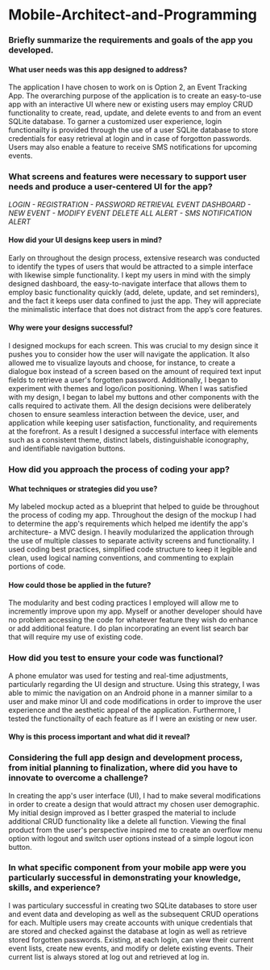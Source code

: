 # Mobile-Architect-and-Programming
### Briefly summarize the requirements and goals of the app you developed. 
#### What user needs was this app designed to address?
The application I have chosen to work on is Option 2, an Event Tracking App. The overarching purpose of the application is to create an easy-to-use app with an interactive UI where new or existing users may employ CRUD functionality to create, read, update, and delete events to and from an event SQLite database. To garner a customized user experience, login functionailty is provided through the use of a user SQLite database to store credentials for easy retrieval at login and in case of forgotton passwords. Users may also enable a feature to receive SMS notifications for upcoming events.
### What screens and features were necessary to support user needs and produce a user-centered UI for the app? 
*LOGIN - REGISTRATION - PASSWORD RETRIEVAL*
*EVENT DASHBOARD - NEW EVENT - MODIFY EVENT*
*DELETE ALL ALERT - SMS NOTIFICATION ALERT*
#### How did your UI designs keep users in mind? 
Early on throughout the design process, extensive research was conducted to identify the types of users that would be attracted to a simple interface with likewise simple functionality. I kept my users in mind with the simply designed dashboard, the easy-to-navigate interface that allows them to employ basic functionality quickly (add, delete, update, and set reminders), and the fact it keeps user data confined to just the app. They will appreciate the  minimalistic interface that does not distract from the app’s core features.  
#### Why were your designs successful?
I designed mockups for each screen. This was crucial to my design since it pushes you to consider how the user will navigate the application. It also allowed me to visualize layouts and choose, for instance, to create a dialogue box instead of a screen based on the amount of required text input fields to retrieve a user's forgotten password. Additionally, I began to experiment with themes and logo/icon positioning. When I was satisfied with my design, I began to label my buttons and other components with the calls required to activate them. All the design decisions were deliberately chosen to ensure seamless interaction between the device, user, and application while keeping user satisfaction, functionality, and requirements at the forefront. As a result I designed a successful interface with elements such as a consistent theme, distinct labels, distinguishable iconography, and identifiable navigation buttons.
### How did you approach the process of coding your app? 
#### What techniques or strategies did you use? 
My labeled mockup acted as a blueprint that helped to guide be throughout the process of coding my app. Throughout the design of the mockup I had to determine the app's requirements which helped me identify the app's architecture- a MVC design. I heavily modularized the application through the use of multiple classes to separate activity screens and functionality. I used coding best practices, simplified code structure to keep it legible and clean, used logical naming conventions, and commenting to explain portions of code.
#### How could those be applied in the future?
The modularity and best coding practices I employed will allow me to incremently improve upon my app. Myself or another developer should have no problem accessing the code for whatever feature they wish do enhance or add additional feature. I do plan incorporating an event list search bar that will require my use of existing code.
### How did you test to ensure your code was functional?
A phone emulator was used for testing and real-time adjustments, particularly regarding the UI design and structure. Using this strategy, I was able to mimic the navigation on an Android phone in a manner similar to a user and make minor UI and code modifications in order to improve the user experience and the aesthetic appeal of the application. Furthermore, I tested the functionailty of each feature as if I were an existing or new user. 
#### Why is this process important and what did it reveal?
### Considering the full app design and development process, from initial planning to finalization, where did you have to innovate to overcome a challenge?
In creating the app's user interface (UI), I had to make several modifications in order to create a design that would attract my chosen user demographic. My initial design improved as I better grasped the material to include additional CRUD functionality like a delete all function. Viewing the final product from the user's perspective inspired me to create an overflow menu option with logout and switch user options instead of a simple logout icon button. 
### In what specific component from your mobile app were you particularly successful in demonstrating your knowledge, skills, and experience?
I was particulary successful in creating two SQLite databases to store user and event data and developing as well as the subsequent CRUD operations for each. Multiple users may create accounts with unique credentials that are stored and checked against the database at login as well as retrieve stored forgotten passwords. Existing, at each login, can view their current event lists, create new events, and modify or delete existing events. Their current list is always stored at log out and retrieved at log in.
